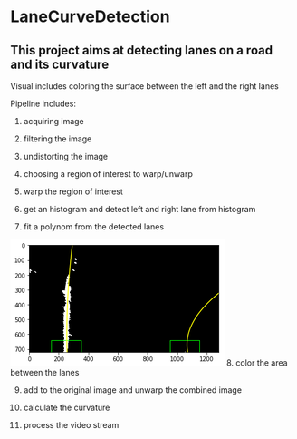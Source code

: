 # LaneCurveDetection

## This project aims at detecting lanes on a road and its curvature

Visual includes coloring the surface between the left and the right lanes

Pipeline includes:

1. acquiring image

2. filtering the image

3. undistorting the image

4. choosing a region of interest to warp/unwarp

5. warp the region of interest

6. get an histogram and detect left and right lane from histogram

7. fit a polynom from the detected lanes

<img src="road_images/frame612_missing top right pixel.png">
8. color the area between the lanes

9. add to the original image and unwarp the combined image

10. calculate the curvature

11. process the video stream


